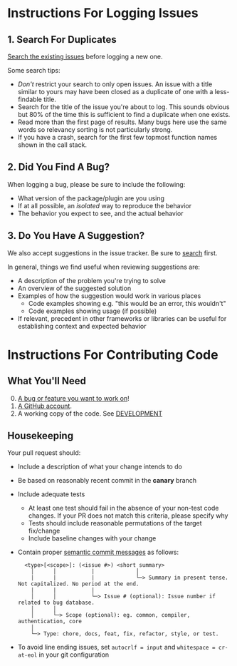 # Instructions For Logging Issues

## 1. Search For Duplicates

[Search the existing issues](https://github.com/wpengine/headless-framework/search?type=Issues) before logging a new one.

Some search tips:
* *Don't* restrict your search to only open issues. An issue with a title similar to yours may have been closed as a duplicate of one with a less-findable title.
* Search for the title of the issue you're about to log. This sounds obvious but 80% of the time this is sufficient to find a duplicate when one exists.
* Read more than the first page of results. Many bugs here use the same words so relevancy sorting is not particularly strong.
* If you have a crash, search for the first few topmost function names shown in the call stack.

## 2. Did You Find A Bug?

When logging a bug, please be sure to include the following:

* What version of the package/plugin are you using
* If at all possible, an *isolated* way to reproduce the behavior
* The behavior you expect to see, and the actual behavior

## 3. Do You Have A Suggestion?

We also accept suggestions in the issue tracker. Be sure to [search](https://github.com/wpengine/headless-framework/search?type=Issues) first.


In general, things we find useful when reviewing suggestions are:
* A description of the problem you're trying to solve
* An overview of the suggested solution
* Examples of how the suggestion would work in various places
  * Code examples showing e.g. "this would be an error, this wouldn't"
  * Code examples showing usage (if possible)
* If relevant, precedent in other frameworks or libraries can be useful for establishing context and expected behavior

# Instructions For Contributing Code

## What You'll Need

0. [A bug or feature you want to work on](https://github.com/wpengine/headless-framework/labels/help%20wanted)!
1. [A GitHub account](https://github.com/join).
2. A working copy of the code. See [DEVELOPMENT](/docs/DEVELOPMENT.md)

## Housekeeping

Your pull request should:

* Include a description of what your change intends to do
* Be based on reasonably recent commit in the **canary** branch
* Include adequate tests
    * At least one test should fail in the absence of your non-test code changes. If your PR does not match this criteria, please specify why
    * Tests should include reasonable permutations of the target fix/change
    * Include baseline changes with your change
* Contain proper [semantic commit messages](https://gist.github.com/joshbuchea/6f47e86d2510bce28f8e7f42ae84c716#gistcomment-3711094) as follows:

  ```
    <type>[<scope>]: (<issue #>) <short summary>
      │      │           |             │
      |      |           |             └─> Summary in present tense. Not capitalized. No period at the end.
      |      |           |
      │      │           └─> Issue # (optional): Issue number if related to bug database.
      │      │
      │      └─> Scope (optional): eg. common, compiler, authentication, core
      │
      └─> Type: chore, docs, feat, fix, refactor, style, or test.
  ```

* To avoid line ending issues, set `autocrlf = input` and `whitespace = cr-at-eol` in your git configuration
